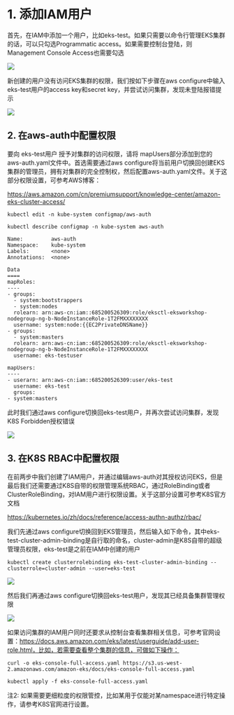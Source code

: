 # 1. 添加IAM用户

首先，在IAM中添加一个用户，比如eks-test。如果只需要以命令行管理EKS集群的话，可以只勾选Programmatic access。如果需要控制台登陆，则Management Console Access也需要勾选

![](https://tva1.sinaimg.cn/large/0081Kckwly1glogrv5ttkj31j40litcq.jpg)



新创建的用户没有访问EKS集群的权限，我们按如下步骤在aws configure中输入eks-test用户的access key和secret key，并尝试访问集群，发现未登陆报错提示

![](https://tva1.sinaimg.cn/large/0081Kckwly1gloh07mctkj313u0dg412.jpg)



## 2. 在aws-auth中配置权限

要向 eks-test用户 授予对集群的访问权限，请将 mapUsers部分添加到您的 aws-auth.yaml文件中。首选需要通过aws configure将当前用户切换回创建EKS集群的管理员，拥有对集群的完全控制权，然后配置aws-auth.yaml文件。关于这部分权限设置，可参考AWS博客：

https://aws.amazon.com/cn/premiumsupport/knowledge-center/amazon-eks-cluster-access/

```
kubectl edit -n kube-system configmap/aws-auth
```

```
kubectl describe configmap -n kube-system aws-auth
```

```
Name:         aws-auth
Namespace:    kube-system
Labels:       <none>
Annotations:  <none>

Data
====
mapRoles:
----
- groups:
  - system:bootstrappers
  - system:nodes
  rolearn: arn:aws-cn:iam::685200526309:role/eksctl-eksworkshop-nodegroup-ng-b-NodeInstanceRole-1T2FMXXXXXXXX
  username: system:node:{{EC2PrivateDNSName}}
- groups:
  - system:masters
  rolearn: arn:aws-cn:iam::685200526309:role/eksctl-eksworkshop-nodegroup-ng-b-NodeInstanceRole-1T2FMXXXXXXXX
  username: eks-testuser

mapUsers:
----
- userarn: arn:aws-cn:iam::685200526309:user/eks-test
  username: eks-test
  groups:
- system:masters
```

此时我们通过aws configure切换回eks-test用户，并再次尝试访问集群，发现K8S Forbidden授权错误

![](https://tva1.sinaimg.cn/large/0081Kckwly1glohcii6wyj31wk08o0up.jpg)



## 3. 在K8S RBAC中配置权限

在前两步中我们创建了IAM用户，并通过编辑aws-auth对其授权访问EKS，但是最后我们还需要通过K8S自带的权限管理系统RBAC，通过RoleBinding或者ClusterRoleBinding，对IAM用户进行权限设置。关于这部分设置可参考K8S官方文档

https://kubernetes.io/zh/docs/reference/access-authn-authz/rbac/

我们先通过aws configure切换回到EKS管理员，然后输入如下命令，其中eks-test-cluster-admin-binding是自行取的命名，cluster-admin是K8S自带的超级管理员权限，eks-test是之前在IAM中创建的用户

```
kubectl create clusterrolebinding eks-test-cluster-admin-binding --clusterrole=cluster-admin --user=eks-test
```

![](https://tva1.sinaimg.cn/large/0081Kckwly1glohl1bid8j31y608u40j.jpg)

然后我们再通过aws configure切换回eks-test用户，发现其已经具备集群管理权限

![](https://tva1.sinaimg.cn/large/0081Kckwly1glohnftmjsj31fq0kiq7y.jpg)



如果访问集群的IAM用户同时还要求从控制台查看集群相关信息，可参考官网设置：https://docs.aws.amazon.com/eks/latest/userguide/add-user-role.html，比如，若需要查看整个集群的信息，可做如下操作：

```
curl -o eks-console-full-access.yaml https://s3.us-west-2.amazonaws.com/amazon-eks/docs/eks-console-full-access.yaml

kubectl apply -f eks-console-full-access.yaml
```

注2: 如果需要更细粒度的权限管控，比如某用于仅能对某namespace进行特定操作，请参考K8S官网进行设置。

